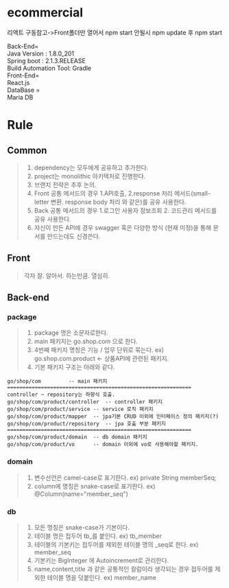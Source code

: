 # ecommercial
리액트 구동참고->Front폴더만 열어서 npm start 안될시 npm update 후 npm start  
  
  
Back-End=  
		Java Version : 1.8.0_201  
		Spring boot : 2.1.3.RELEASE  
		Build Automation Tool: Gradle  
Front-End=  
		React.js  
DataBase =  
		Maria DB  
		

# Rule

## Common
> 1. dependency는 모두에게 공유하고 추가한다.  
> 2. project는 monolithic 아키텍처로 진행한다.  
> 3. 브랜치 전략은 추후 논의.  
> 4. Front 공통 메서드의 경우 1.API호출, 2.response 처리 메서드(small-letter 변환. response body 처리 와 같은)를 공유 사용한다.  
> 5. Back 공통 메서드의 경우 1.로그인 사용자 정보조회 2. 코드관리 메서드를 공유 사용한다.  
> 6. 자신이 만든 API에 경우 swagger 혹은 다양한 방식 (현재 미정)을 통해 문서를 만드는데도 신경쓴다.  
  
## Front
> 각자 잘. 알아서. 하는만큼. 열심히.  
  
  
## Back-end

### package
> 1. package 명은 소문자로한다.  
> 2. main 패키지는 go.shop.com 으로 한다.  
> 3. 4번째 패키지 명칭은 기능 / 업무 단위로 묶는다. ex) go.shop.com.product <- 상품API에 관련된 패키지.  
> 4. 기본 패키지 구조는 아래와 같다.  
```
go/shop/com			-- main 패키지
============================================================ controller ~ repository는 하향식 호출.
go/shop/com/product/controller	-- controller 패키지
go/shop/com/product/service	-- service 로직 패키지
go/shop/com/product/mapper	-- jpa기본 CRUD 이외에 인터페이스 정의 패키지(?)
go/shop/com/product/repository	-- jpa 호출 부분 패키지
============================================================
go/shop/com/product/domain	-- db domain 패키지
go/shop/com/product/vo		-- domain 이외에 vo로 사용해야할 패키지.
```

### domain
> 1. 변수선언은 camel-case로 표기한다. ex) private String memberSeq;  
> 2. column에 명칭은 snake-case로 표기한다.	ex) @Column(name="member_seq")  
  
### db
> 1. 모든 명칭은 snake-case가 기본이다.  
> 2. 테이블 명은 접두어 tb_를 붙인다. ex) tb_member  
> 3. 테이블의 기본키는 접두어를 제외한 테이블 명의 _seq로 한다. ex) member_seq  
> 4. 기본키는 BigInteger 에 Autoincrement로 관리한다.  
> 5. name,content,title 과 같은 공통적인 컬럼이라 생각되는 경우 접두어를 제외한 테이블 명을 덧붙인다. ex) member_name  



